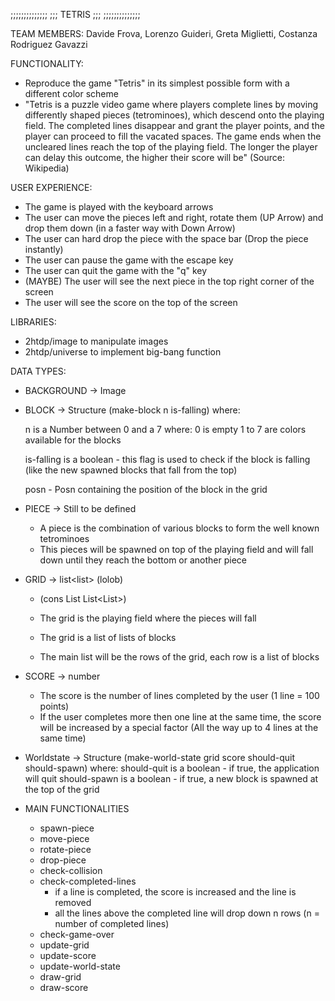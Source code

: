 ;;;;;;;;;;;;;;
;;; TETRIS ;;;
;;;;;;;;;;;;;;


TEAM MEMBERS:
Davide Frova, Lorenzo Guideri, Greta Miglietti, Costanza Rodriguez Gavazzi

FUNCTIONALITY:
- Reproduce the game "Tetris" in its simplest possible form with a different color scheme
- "Tetris is a puzzle video game where players complete lines by moving differently shaped pieces (tetrominoes),
which descend onto the playing field.
The completed lines disappear and grant the player points, and the player can proceed to fill the vacated spaces.
The game ends when the uncleared lines reach the top of the playing field.
The longer the player can delay this outcome, the higher their score will be" (Source: Wikipedia)

USER EXPERIENCE:
- The game is played with the keyboard arrows
- The user can move the pieces left and right, rotate them (UP Arrow) and drop them down (in a faster way with Down Arrow)
- The user can hard drop the piece with the space bar (Drop the piece instantly)
- The user can pause the game with the escape key
- The user can quit the game with the "q" key
- (MAYBE) The user will see the next piece in the top right corner of the screen
- The user will see the score on the top of the screen

LIBRARIES:
- 2htdp/image to manipulate images
- 2htdp/universe to implement big-bang function

DATA TYPES:
- BACKGROUND → Image

- BLOCK → Structure (make-block n is-falling) where:

     n is a Number between 0 and a 7 where:
        0 is empty
        1 to 7 are colors available for the blocks

     is-falling is a boolean
          - this flag is used to check if the block is falling (like the new spawned blocks that fall from the top)

     posn
          - Posn containing the position of the block in the grid

- PIECE -> Still to be defined
     - A piece is the combination of various blocks to form the well known tetrominoes
     - This pieces will be spawned on top of the playing field and will fall down until they reach the bottom or another piece

- GRID → list<list<Blocks>> (lolob)
     - (cons List<Block> List<List<Block>>)

     - The grid is the playing field where the pieces will fall
     - The grid is a list of lists of blocks
     - The main list will be the rows of the grid, each row is a list of blocks

- SCORE → number
     - The score is the number of lines completed by the user (1 line = 100 points)
     - If the user completes more then one line at the same time, 
       the score will be increased by a special factor (All the way up to 4 lines at the same time)

- Worldstate → Structure (make-world-state grid score should-quit should-spawn) where:
     should-quit is a boolean
          - if true, the application will quit
     should-spawn is a boolean
          - if true, a new block is spawned at the top of the grid

- MAIN FUNCTIONALITIES
     - spawn-piece
     - move-piece
     - rotate-piece
     - drop-piece
     - check-collision
     - check-completed-lines
          - if a line is completed, the score is increased and the line is removed
          - all the lines above the completed line will drop down n rows (n = number of completed lines)
     - check-game-over
     - update-grid
     - update-score
     - update-world-state
     - draw-grid
     - draw-score
